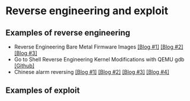 # Reverse engineering and exploit

## Examples of reverse engineering

- Reverse Engineering Bare Metal Firmware Images [[Blog #1]](https://medium.com/codex/reverse-engineering-bare-metal-low-level-kernel-images-with-qemu-getting-started-c705b7b14d35) [[Blog #2]](https://ragnarsecurity.medium.com/reverse-engineering-bare-metal-kernel-images-part-2-6a52a4afa3ef) [[Blog #3]](https://medium.com/geekculture/reverse-engineering-bare-metal-firmware-part-3-analyzing-arm-assembly-and-exploiting-3b2dbe219f19)
- Go to Shell Reverse Engineering Kernel Modifications with QEMU gdb [[Github]](https://github.com/batteryshark/writeups/wiki/Go-to-Shell---Reverse-Engineering-Kernel-Modifications-with-QEMU-gdb)
- Chinese alarm reversing [[Blog #1]](https://security.humanativaspa.it/a-journey-into-iot-unknown-chinese-alarm-part-1-discover-components-and-ports/) [[Blog #2]](https://security.humanativaspa.it/a-journey-into-iot-unknown-chinese-alarm-part-2-firmware-dump-and-analysis/) [[Blog #3]](https://security.humanativaspa.it/a-journey-into-iot-unknown-chinese-alarm-part-3-radio-communications/) [[Blog #4]](https://security.humanativaspa.it/a-journey-into-iot-unknown-chinese-alarm-part-4-internal-communications/)

## Examples of exploit


